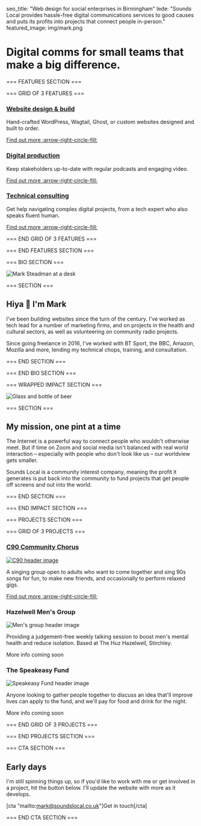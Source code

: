 seo_title: "Web design for social enterprises in Birmingham"
lede: "Sounds Local provides hassle-free digital communications services to good causes and puts its profits into projects that connect people in-person."
featured_image: img/mark.png

# Digital comms for small teams that make a big difference.

=== FEATURES SECTION ===

=== GRID OF 3 FEATURES ===

### [Website design & build](/websites/)

Hand-crafted WordPress, Wagtail, Ghost, or custom websites designed and built to order.

[Find out more :arrow-right-circle-fill:](/websites/)

### [Digital production](/production/)

Keep stakeholders up-to-date with regular podcasts and engaging video.

[Find out more :arrow-right-circle-fill:](/production/)

### [Technical consulting](/consulting/)

Get help navigating complex digital projects, from a tech expert who also speaks fluent human.

[Find out more :arrow-right-circle-fill:](/consulting/)

=== END GRID OF 3 FEATURES ===

=== END FEATURES SECTION ===

=== BIO SECTION ===

![Mark Steadman at a desk](img/mark-desk.svg)

=== SECTION ===

## Hiya 👋 I'm Mark

I've been building websites since the turn of the century. I've worked as tech lead for a number of marketing firms, and on projects in the health and cultural sectors, as well as volunteering on community radio projects.

Since going freelance in 2016, I've worked with BT Sport, the BBC, Amazon, Mozilla and more, lending my technical chops, training, and consultation.

=== END SECTION ===

=== END BIO SECTION ===

=== WRAPPED IMPACT SECTION ===

![Glass and bottle of beer](img/beer.svg)

=== SECTION ===

## My mission, one pint at a time

The Internet is a powerful way to connect people who wouldn't otherwise meet. But if time on Zoom and social media isn't balanced with real world interaction – especially with people who don't look like us – our worldview gets smaller.

Sounds Local is a community interest company, meaning the profit it generates is put back into the community to fund projects that get people off screens and out into the world.

=== END SECTION ===

=== END IMPACT SECTION ===

=== PROJECTS SECTION ===

=== GRID OF 3 PROJECTS ===

### [C90 Community Chorus](/c90/)

[![C90 header image](img/frontpage-c90.jpg)](/c90/)

A singing group open to adults who want to come together and sing 90s songs for fun, to make new friends, and occasionally to perform relaxed gigs.

[Find out more :arrow-right-circle-fill:](/c90/)

### Hazelwell Men's Group

![Men's group header image](img/frontpage-mensgroup.jpg)

Providing a judgement-free weekly talking session to boost men's mental health and reduce isolation. Based at The Huz Hazelwell, Stirchley.

More info coming soon

### The Speakeasy Fund
![Speakeasy Fund header image](img/frontpage-speakeasy.jpg)

Anyone looking to gather people together to discuss an idea that'll improve lives can apply to the fund, and we'll pay for food and drink for the night.

More info coming soon

=== END GRID OF 3 PROJECTS ===

=== END PROJECTS SECTION ===

=== CTA SECTION ===

## Early days

I'm still spinning things up, so if you'd like to work with me or get involved in a project, hit the button below. I'll update the website with more as it develops.

[cta "mailto:mark@soundslocal.co.uk"]Get in touch[/cta]

=== END CTA SECTION ===
